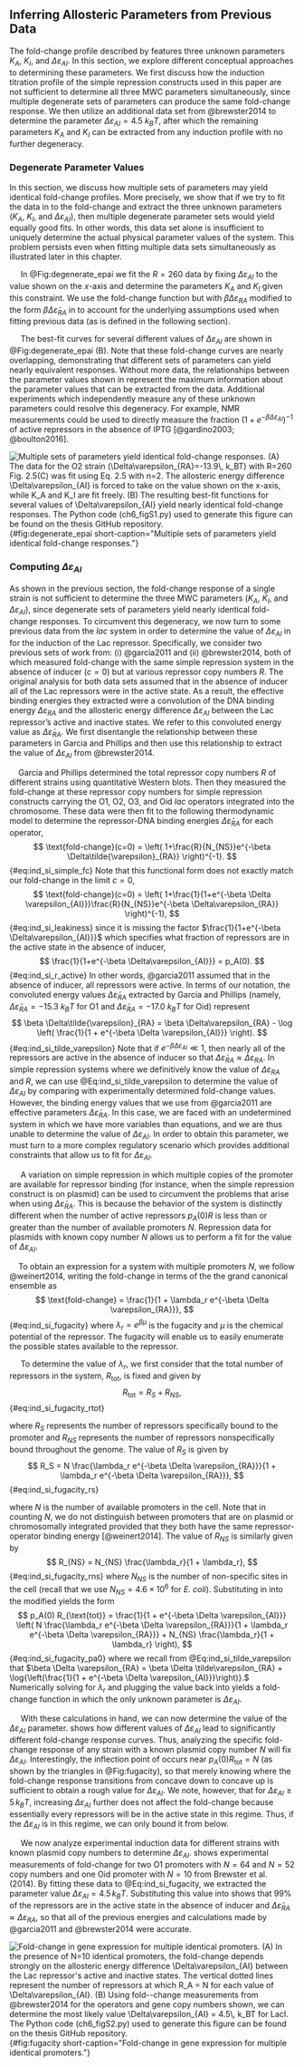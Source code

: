 ## Inferring Allosteric Parameters from Previous Data

The fold-change profile described by features three unknown parameters $K_A$,
$K_I$, and $\Delta\varepsilon_{AI}$. In this section, we explore different
conceptual approaches to determining these parameters. We first discuss how
the induction titration profile of the simple repression constructs used in
this paper are not sufficient to determine all three MWC parameters
simultaneously, since multiple degenerate sets of parameters can produce the
same fold-change response. We then utilize an additional data set from
@brewster2014 to determine the parameter $\Delta\varepsilon_{AI} = 4.5~k_BT$,
after which the remaining parameters $K_A$ and $K_I$ can be extracted from
any induction profile with no further degeneracy.

### Degenerate Parameter Values

In this section, we discuss how multiple sets of parameters may yield
identical fold-change profiles. More precisely, we show that if we try to fit
the data in to the fold-change and extract the three unknown parameters
($K_A$, $K_I$, and $\Delta\varepsilon_{AI}$), then multiple degenerate
parameter sets would yield equally good fits. In other words, this data set
alone is insufficient to uniquely determine the actual physical parameter
values of the system. This problem persists even when fitting multiple data
sets simultaneously as illustrated later in this chapter.

&nbsp;&nbsp;&nbsp;&nbsp;&nbsp;In @Fig:degenerate_epai we fit the $R=260$ data
by fixing $\Delta\varepsilon_{AI}$ to the value shown on the $x$-axis and
determine the parameters $K_A$ and $K_I$ given this constraint. We use the
fold-change function but with $\beta \Delta\varepsilon_{RA}$ modified to the
form $\beta \Delta\tilde{\varepsilon}_{RA}$ in to account for the underlying
assumptions used when fitting previous data (as is defined in the following
section).

&nbsp;&nbsp;&nbsp;&nbsp;&nbsp;The best-fit curves for several different
values of $\Delta\varepsilon_{AI}$ are shown in @Fig:degenerate_epai (B).
Note that these fold-change curves are nearly overlapping, demonstrating that
different sets of parameters can yield nearly equivalent responses. Without
more data, the relationships between the parameter values shown in represent
the maximum information about the parameter values that can be extracted from
the data. Additional experiments which independently measure any of these
unknown parameters could resolve this degeneracy. For example, NMR
measurements could be used to directly measure the fraction $(1 + e^{-\beta
\Delta\varepsilon_{AI}})^{-1}$ of active repressors in the absence of IPTG
[@gardino2003; @boulton2016].

![**Multiple sets of parameters yield identical fold-change responses.** (A) The
data for the O2 strain ($\Delta\varepsilon_{RA}=-13.9\, k_BT$) with $R=260$
Fig. 2.5(C) was fit using Eq. 2.5 with $n=2$. The allosteric energy
difference $\Delta\varepsilon_{AI}$ is forced to take on the value shown on
the $x-$axis, while $K_A$ and $K_I$ are fit freely. (B) The resulting
best-fit functions for several values of $\Delta\varepsilon_{AI}$ yield
nearly identical fold-change responses. The [Python code (`ch6_figS1.py`)](https://github.com/gchure/phd/blob/master/src/chapter_06/code/ch6_figS1.py)
used to generate this figure can be found on the thesis [GitHub
repository](https://github.com/gchure/phd).](ch6_figS1){#fig:degenerate_epai
short-caption="Multiple sets of parameters yield identical fold-change
responses."}


### Computing $\Delta\varepsilon_{AI}$

As shown in the previous section, the fold-change response of a single strain
is not sufficient to determine the three MWC parameters ($K_A$, $K_I$, and
$\Delta\varepsilon_{AI}$), since degenerate sets of parameters yield nearly
identical fold-change responses. To circumvent this degeneracy, we now turn
to some previous data from the *lac* system in order to determine the value
of $\Delta\varepsilon_{AI}$ in for the induction of the Lac repressor.
Specifically, we consider two previous sets of work from: (i) @garcia2011 and
(ii) @brewster2014, both of which measured fold-change with the same simple
repression system in the absence of inducer ($c=0$) but at various repressor
copy numbers $R$. The original analysis for both data sets assumed that in
the absence of inducer all of the Lac repressors were in the active state. As
a result, the effective binding energies they extracted were a convolution of
the DNA binding energy $\Delta\varepsilon_{RA}$ and the allosteric energy
difference $\Delta\varepsilon_{AI}$ between the Lac repressor’s active and
inactive states. We refer to this convoluted energy value as $\Delta
\tilde{\varepsilon}_{RA}$. We first disentangle the relationship between
these parameters in Garcia and Phillips and then use this relationship to
extract the value of $\Delta\varepsilon_{AI}$ from @brewster2014.

&nbsp;&nbsp;&nbsp;&nbsp;Garcia and Phillips determined the total repressor
copy numbers $R$ of different strains using quantitative Western blots. Then
they measured the fold-change at these repressor copy numbers for simple
repression constructs carrying the O1, O2, O3, and Oid *lac* operators
integrated into the chromosome. These data were then fit to the following
thermodynamic model to determine the repressor-DNA binding energies
$\Delta\tilde{\varepsilon}_{RA}$ for each operator,
$$
\text{fold-change}(c=0) = \left(
1+\frac{R}{N_{NS}}e^{-\beta \Delta\tilde{\varepsilon}_{RA}} \right)^{-1}.
$${#eq:ind_si_simple_fc}
Note that this functional form does not exactly match our fold-change in
the limit $c=0$, 
$$
\text{fold-change}(c=0) = \left(
1+\frac{1}{1+e^{-\beta \Delta \varepsilon_{AI}}}\frac{R}{N_{NS}}e^{-\beta
\Delta\varepsilon_{RA}} \right)^{-1},
$${#eq:ind_si_leakiness}
since it is missing the factor $\frac{1}{1+e^{-\beta
\Delta\varepsilon_{AI}}}$ which specifies what fraction of repressors are in
the active state in the absence of inducer,
$$
\frac{1}{1+e^{-\beta \Delta\varepsilon_{AI}}} = p_A(0). 
$${#eq:ind_si_r_active}
In other words, @garcia2011 assumed that in the absence of inducer, all
repressors were active. In terms of our notation, the convoluted energy
values $\Delta\tilde{\varepsilon}_{RA}$ extracted by Garcia and
Phillips (namely, $\Delta\tilde{\varepsilon}_{RA}=-15.3~k_B T$ for O1
and $\Delta\tilde{\varepsilon}_{RA}=-17.0~k_B T$ for Oid) represent
$$
\beta \Delta\tilde{\varepsilon}_{RA} = \beta \Delta\varepsilon_{RA} - \log
\left( \frac{1}{1 + e^{-\beta \Delta \varepsilon_{AI}}} \right).
$${#eq:ind_si_tilde_varepsilon}
Note that if $e^{-\beta \Delta \varepsilon_{AI}} \ll 1$, then nearly
all of the repressors are active in the absence of inducer so that
$\Delta\tilde{\varepsilon}_{RA} \approx \Delta\varepsilon_{RA}$. In
simple repression systems where we definitively know the value of
$\Delta
\varepsilon_{RA}$ and $R$, we can use @Eq:ind_si_tilde_varepsilon to determine the value of
$\Delta \varepsilon_{AI}$ by comparing with experimentally determined
fold-change values. However, the binding energy values that we use from
@garcia2011 are effective parameters
$\Delta\tilde{\varepsilon}_{RA}$. In this case, we are faced with an
undetermined system in which we have more variables than equations, and
we are thus unable to determine the value of
$\Delta \varepsilon_{AI}$. In order to obtain this parameter, we must
turn to a more complex regulatory scenario which provides additional
constraints that allow us to fit for $\Delta \varepsilon_{AI}$.

&nbsp;&nbsp;&nbsp;&nbsp;&nbsp;A variation on simple repression in which
multiple copies of the promoter are available for repressor binding (for
instance, when the simple repression construct is on plasmid) can be used to
circumvent the problems that arise when using $\Delta
\tilde{\varepsilon}_{RA}$. This is because the behavior of the system is
distinctly different when the number of active repressors $p_A(0) R$ is less
than or greater than the number of available promoters $N$. Repression data
for plasmids with known copy number $N$ allows us to perform a fit for the
value of $\Delta\varepsilon_{AI}$.

&nbsp;&nbsp;&nbsp;&nbsp;To obtain an expression for a system with multiple
promoters $N$, we follow @weinert2014, writing the fold-change in terms of
the the grand canonical ensemble as
$$
\text{fold-change} = \frac{1}{1 + \lambda_r e^{-\beta \Delta \varepsilon_{RA}}},
$${#eq:ind_si_fugacity}
where $\lambda_r = e^{\beta \mu}$ is the fugacity and $\mu$ is the
chemical potential of the repressor. The fugacity will enable us to
easily enumerate the possible states available to the repressor.

&nbsp;&nbsp;&nbsp;&nbsp;&nbsp;To determine the value of $\lambda_r$, we first
consider that the total number of repressors in the system, $R_{\text{tot}}$,
is fixed and given by
$$
R_{\text{tot}} = R_S + R_{NS}, 
$${#eq:ind_si_fugacity_rtot}

where $R_S$ represents the number of repressors specifically bound to the
promoter and $R_{NS}$ represents the number of repressors nonspecifically bound
throughout the genome. The value of $R_S$ is given by 
$$
R_S = N \frac{\lambda_r e^{-\beta \Delta \varepsilon_{RA}}}{1 + \lambda_r
e^{-\beta \Delta \varepsilon_{RA}}},
$${#eq:ind_si_fugacity_rs}

where $N$ is the number of available promoters in the cell. Note that
in counting $N$, we do not distinguish between promoters that are on
plasmid or chromosomally integrated provided that they both have the
same repressor-operator binding energy [@weinert2014]. The value
of $R_{NS}$ is similarly given by 
$$
R_{NS} = N_{NS} \frac{\lambda_r}{1 + \lambda_r},
$${#eq:ind_si_fugacity_rns}
where $N_{NS}$ is the number of non-specific sites in the cell (recall that we use
$N_{NS} = 4.6 \times 10^6$ for *E. coli*).
Substituting in into the modified yields the form
$$
p_A(0) R_{\text{tot}} = \frac{1}{1 + e^{-\beta \Delta \varepsilon_{AI}}} \left(
N \frac{\lambda_r e^{-\beta \Delta \varepsilon_{RA}}}{1 + \lambda_r e^{-\beta
\Delta \varepsilon_{RA}}} + N_{NS} \frac{\lambda_r}{1 + \lambda_r} \right),
$${#eq:ind_si_fugacity_pa0}
where we recall from @Eq:ind_si_tilde_varepsilon that
$\beta \Delta \varepsilon_{RA} =   \beta \Delta \tilde\varepsilon_{RA} + \log{\left(\frac{1}{1 + e^{-\beta \Delta \varepsilon_{AI}}}\right)}.$
Numerically solving for $\lambda_r$ and plugging the value back into
yields a fold-change function in which the only unknown parameter is
$\Delta \varepsilon_{AI}$.

&nbsp;&nbsp;&nbsp;&nbsp;&nbsp;With these calculations in hand, we can now determine the value of the
$\Delta \varepsilon_{AI}$ parameter. shows how different values of
$\Delta\varepsilon_{AI}$ lead to significantly different fold-change response
curves. Thus, analyzing the specific fold-change response of any strain with
a known plasmid copy number $N$ will fix $\Delta\varepsilon_{AI}$.
Interestingly, the inflection point of occurs near $p_A(0) R_{\text{tot}} =
N$ (as shown by the triangles in @Fig:fugacity), so that merely knowing where the
fold-change response transitions from concave down to concave up is
sufficient to obtain a rough value for $\Delta\varepsilon_{AI}$. We note,
however, that for $\Delta\varepsilon_{AI} \geq 5\, k_BT$, increasing
$\Delta\varepsilon_{AI}$ further does not affect the fold-change because
essentially every repressors will be in the active state in this regime.
Thus, if the $\Delta\varepsilon_{AI}$ is in this regime, we can only bound it
from below.

&nbsp;&nbsp;&nbsp;&nbsp;&nbsp;We now analyze experimental induction data for
different strains with known plasmid copy numbers to determine
$\Delta\varepsilon_{AI}$. shows experimental measurements of fold-change for
two O1 promoters with $N=64$ and $N=52$ copy numbers and one Oid promoter
with $N=10$ from Brewster et al. (2014). By fitting these data to
@Eq:ind_si_fugacity, we extracted the parameter value $\Delta\varepsilon_{AI}
= 4.5\,k_B T$. Substituting this value into shows that 99\% of the repressors
are in the active state in the absence of inducer and
$\Delta\tilde{\varepsilon}_{RA} \approx \Delta\varepsilon_{RA}$, so that all
of the previous energies and calculations made by @garcia2011 and
@brewster2014 were accurate.

![**Fold-change in gene expression for multiple identical promoters.** (A) In
the presence of $N=10$ identical promoters, the fold-change depends strongly
on the allosteric energy difference $\Delta\varepsilon_{AI}$ between the Lac
repressor's active and inactive states. The vertical dotted lines represent
the number of repressors at which $R_A = N$ for each value of
$\Delta\varepsilon_{AI}$. (B) Using fold--change measurements from
@brewster2014 for the operators and gene copy numbers shown, we can determine
the most likely value $\Delta\varepsilon_{AI} = 4.5\, k_BT$ for LacI. The
[Python code (`ch6_figS2.py`)](https://github.com/gchure/phd/blob/master/src/chapter_06/code/ch6_figS2.py)
used to generate this figure can be found on the thesis [GitHub
repository](https://github.com/gchure/phd). ](ch6_figS2){#fig:fugacity
short-caption="Fold-change in gene expression for multiple identical
promoters."}

